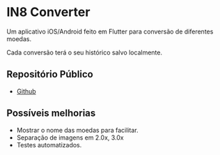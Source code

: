 # IN8 Converter

Um aplicativo iOS/Android feito em Flutter para conversão de diferentes moedas.

Cada conversão terá o seu histórico salvo localmente.

## Repositório Público

- [Github](https://github.com/dmvvilela/in8-converter)

## Possíveis melhorias

- Mostrar o nome das moedas para facilitar.
- Separação de imagens em 2.0x, 3.0x
- Testes automatizados.
